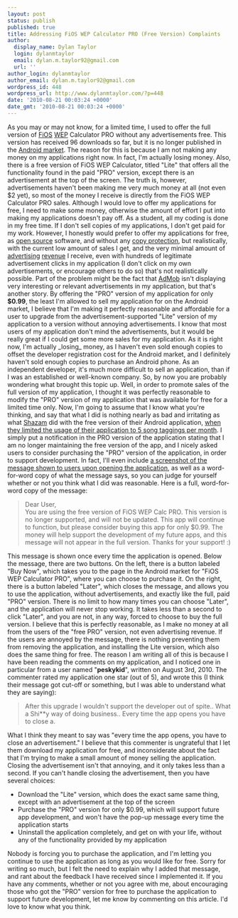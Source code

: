 ```yaml
---
layout: post
status: publish
published: true
title: Addressing FiOS WEP Calculator PRO (Free Version) Complaints
author:
  display_name: Dylan Taylor
  login: dylanmtaylor
  email: dylan.m.taylor92@gmail.com
  url: ''
author_login: dylanmtaylor
author_email: dylan.m.taylor92@gmail.com
wordpress_id: 448
wordpress_url: http://www.dylanmtaylor.com/?p=448
date: '2010-08-21 00:03:24 +0000'
date_gmt: '2010-08-21 00:03:24 +0000'
---
```

<p>As you may or may not know, for a limited time, I used to offer the full version of <a class="zem_slink" title="Verizon FiOS" rel="wikipedia" href="http://en.wikipedia.org/wiki/Verizon_FiOS">FiOS</a> <a class="zem_slink" title="Wired Equivalent Privacy" rel="wikipedia" href="http://en.wikipedia.org/wiki/Wired_Equivalent_Privacy">WEP</a> Calculator PRO without any advertisements free. This version has received 96 downloads so far, but it is no longer published in the <a class="zem_slink" title="Android Market" rel="homepage" href="http://www.android.com/market/">Android market</a>. The reason for this is because I am not making any money on my applications right now. In fact, I'm actually losing money. Also, there is a free version of FiOS WEP Calculator, titled "Lite" that offers all the functionality found in the paid "PRO" version, except there is an advertisement at the top of the screen. The truth is, however, advertisements haven't been making me very much money at all (not even $2 yet), so most of the money I receive is directly from the FiOS WEP Calculator PRO sales. Although I would love to offer my applications for free, I need to make some money, otherwise the amount of effort I put into making my applications doesn't pay off. As a student, all my coding is done in my free time. If I don't sell copies of my applications, I don't get paid for my work. However, I honestly would prefer to offer my applications for free, as <a class="zem_slink" title="Open source" rel="wikipedia" href="http://en.wikipedia.org/wiki/Open_source">open source</a> software, and without any <a class="zem_slink" title="Copy protection" rel="wikipedia" href="http://en.wikipedia.org/wiki/Copy_protection">copy protection</a>, but realistically, with the current low amount of sales I get, and the very minimal amount of <a class="zem_slink" title="Advertising" rel="wikipedia" href="http://en.wikipedia.org/wiki/Advertising">advertising</a> <a class="zem_slink" title="Revenue" rel="wikipedia" href="http://en.wikipedia.org/wiki/Revenue">revenue</a> I receive, even with hundreds of legitimate advertisement clicks in my application (I don't click on my own advertisements, or encourage others to do so) that's not realistically possible. Part of the problem might be the fact that <a class="zem_slink" title="AdMob" rel="homepage" href="http://admob.com">AdMob</a> isn't displaying very interesting or relevant advertisements in my application, but that's another story. By offering the "PRO" version of my application for only<strong> $0.99</strong>, the least I'm allowed to sell my application for on the Android market, I believe that I'm making it perfectly reasonable and affordable for a user to upgrade from the advertisement-supported "Lite" version of my application to a version without annoying advertisements. I know that most users of my application don't mind the advertisements, but it would be really great if I could get some more sales for my application. As it is right now, I'm actually _losing_ money, as I haven't even sold enough copies to offset the developer registration cost for the Android market, and I definitely haven't sold enough copies to purchase an Android phone. As an independent developer, it's much more difficult to sell an application, than if I was an established or well-known company. So, by now you are probably wondering what brought this topic up. Well, in order to promote sales of the full version of my application, I thought it was perfectly reasonable to modify the "PRO" version of my application that was available for free for a limited time only. Now, I'm going to assume that I know what you're thinking, and say that what I did is nothing nearly as bad and irritating as what <a class="zem_slink" title="Shazam" rel="homepage" href="http://shazam.com">Shazam</a> did with the free version of their Android application, <a href="http://phandroid.com/2010/07/14/shazam-introduces-premium-version-of-their-music-discovery-app/">when they limited the usage of their application to 5 song taggings per month</a>. I simply put a notification in the PRO version of the application stating that I am no longer maintaining the free version of the app, and I nicely asked users to consider purchasing the "PRO" version of the application, in order to support development. In fact, I'll even include <a href="/?attachment_id=454">a screenshot of the message shown to users upon opening the application</a>, as well as a word-for-word copy of what the message says, so you can judge for yourself whether or not you think what I did was reasonable. Here is a full, word-for-word copy of the message:</p>
<blockquote><p>Dear User,<br />
You are using the free version of FiOS WEP Calc PRO. This version is no longer supported, and will not be updated. This app will continue to function, but please consider buying this app for only $0.99. The money will help support the development of my future apps, and this message will not appear in the full version. Thanks for your support! :)</p></blockquote>
<p>This message is shown once every time the application is opened. Below the message, there are two buttons. On the left, there is a button labeled "Buy Now", which takes you to the page in the Android market for "FiOS WEP Calculator PRO", where you can choose to purchase it. On the right, there is a button labeled "Later", which closes the message, and allows you to use the application, without advertisements, and exactly like the full, paid "PRO" version. There is no limit to how many times you can choose "Later", and the application will never stop working. It takes less than a second to click "Later", and you are not, in any way, forced to choose to buy the full version. I believe that this is perfectly reasonable, as I make no money at all from the users of the "free PRO" version, not even advertising revenue. If the users are annoyed by the message, there is nothing preventing them from removing the application, and installing the Lite version, which also does the same thing for free. The reason I am writing all of this is because I have been reading the comments on my application, and I noticed one in particular from a user named "<strong>peskykid</strong>", written on August 3rd, 2010. The commenter rated my application one star (out of 5), and wrote this (I think their message got cut-off or something, but I was able to understand what they are saying):</p>
<blockquote><p>After this upgrade I wouldn't support the developer out of spite.. What a  Shi**y way of doing business.. Every time the app opens you have to  close a.</p></blockquote>
<p>What I think they meant to say was "every time the app opens, you have to close an advertisement." I believe that this commenter is ungrateful that I let them download my application for free, and inconsiderate about the fact that I'm trying to make a small amount of money selling the application. Closing the advertisement isn't that annoying, and it only takes less than a second. If you can't handle closing the advertisement, then you have several choices:</p>
<ul>
<li>Download the "Lite" version, which does the exact same same thing, except with an advertisement at the top of the screen</li>
<li>Purchase the "PRO" version for only $0.99, which will support future app development, and won't have the pop-up message every time the application starts</li>
<li>Uninstall the application completely, and get on with your life, without any of the functionality provided by my application</li>
</ul>
<p>Nobody is forcing you to purchase the application, and I'm letting you continue to use the application as long as you would like for free. Sorry for writing so much, but I felt the need to explain why I added that message, and rant about the feedback I have received since I implemented it. If you have any comments, whether or not you agree with me, about encouraging those who got the "PRO" version for free to purchase the application to support future development, let me know by commenting on this article. I'd love to know what you think.</p>
